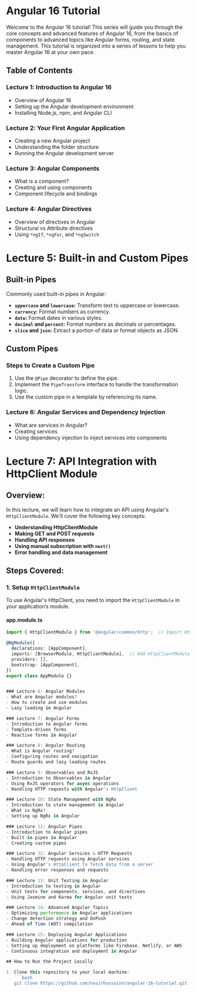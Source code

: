 # Angular 16 Tutorial

Welcome to the Angular 16 tutorial! This series will guide you through the core concepts and advanced features of Angular 16, from the basics of components to advanced topics like Angular forms, routing, and state management. This tutorial is organized into a series of lessons to help you master Angular 16 at your own pace.

## Table of Contents

### Lecture 1: Introduction to Angular 16
- Overview of Angular 16
- Setting up the Angular development environment
- Installing Node.js, npm, and Angular CLI

### Lecture 2: Your First Angular Application
- Creating a new Angular project
- Understanding the folder structure
- Running the Angular development server

### Lecture 3: Angular Components
- What is a component?
- Creating and using components
- Component lifecycle and bindings

### Lecture 4: Angular Directives
- Overview of directives in Angular
- Structural vs Attribute directives
- Using `*ngIf`, `*ngFor`, and `*ngSwitch`

# Lecture 5: Built-in and Custom Pipes  

## Built-in Pipes  
Commonly used built-in pipes in Angular:  

- **`uppercase` and `lowercase`:** Transform text to uppercase or lowercase.  
- **`currency`:** Format numbers as currency.  
- **`date`:** Format dates in various styles.  
- **`decimal` and `percent`:** Format numbers as decimals or percentages.  
- **`slice` and `json`:** Extract a portion of data or format objects as JSON.  

## Custom Pipes  
### Steps to Create a Custom Pipe  
1. Use the `@Pipe` decorator to define the pipe.  
2. Implement the `PipeTransform` interface to handle the transformation logic.  
3. Use the custom pipe in a template by referencing its name.  


### Lecture 6: Angular Services and Dependency Injection
- What are services in Angular?
- Creating services
- Using dependency injection to inject services into components

# Lecture 7: API Integration with HttpClient Module

## Overview:
In this lecture, we will learn how to integrate an API using Angular's `HttpClientModule`. We'll cover the following key concepts:

- **Understanding HttpClientModule**
- **Making GET and POST requests**
- **Handling API responses**
- **Using manual subscription with `next()`**
- **Error handling and data management**

## Steps Covered:
### 1. Setup `HttpClientModule`
To use Angular's HttpClient, you need to import the `HttpClientModule` in your application’s module.

#### **app.module.ts**

```typescript
import { HttpClientModule } from '@angular/common/http';  // Import HttpClientModule

@NgModule({
  declarations: [AppComponent],
  imports: [BrowserModule, HttpClientModule],  // Add HttpClientModule to imports
  providers: [],
  bootstrap: [AppComponent],
})
export class AppModule {}


### Lecture 6: Angular Modules
- What are Angular modules?
- How to create and use modules
- Lazy loading in Angular

### Lecture 7: Angular Forms
- Introduction to Angular forms
- Template-driven forms
- Reactive forms in Angular

### Lecture 8: Angular Routing
- What is Angular routing?
- Configuring routes and navigation
- Route guards and lazy loading routes

### Lecture 9: Observables and RxJS
- Introduction to Observables in Angular
- Using RxJS operators for async operations
- Handling HTTP requests with Angular's HttpClient

### Lecture 10: State Management with NgRx
- Introduction to state management in Angular
- What is NgRx?
- Setting up NgRx in Angular

### Lecture 11: Angular Pipes
- Introduction to Angular pipes
- Built-in pipes in Angular
- Creating custom pipes

### Lecture 12: Angular Services & HTTP Requests
- Handling HTTP requests using Angular services
- Using Angular's HttpClient to fetch data from a server
- Handling error responses and requests

### Lecture 13: Unit Testing in Angular
- Introduction to testing in Angular
- Unit tests for components, services, and directives
- Using Jasmine and Karma for Angular unit tests

### Lecture 14: Advanced Angular Topics
- Optimizing performance in Angular applications
- Change detection strategy and OnPush
- Ahead of Time (AOT) compilation

### Lecture 15: Deploying Angular Applications
- Building Angular applications for production
- Setting up deployment on platforms like Firebase, Netlify, or AWS
- Continuous integration and deployment in Angular

## How to Run the Project Locally

1. Clone this repository to your local machine:
   ```bash
   git clone https://github.com/nasirhussainn/angular-16-tutorial.git
